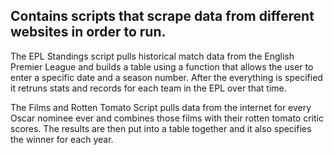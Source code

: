## Contains scripts that scrape data from different websites in order to run.
The EPL Standings script pulls historical match data from the English Premier League and builds a table using a function that allows the user to enter a specific date and a season number. After the everything is specified it retruns stats and records for each team in the EPL over that time. 

The Films and Rotten Tomato Script pulls data from the internet for every Oscar nominee ever and combines those films with their rotten tomato critic scores. The results are then put into a table together and it also specifies the winner for each year.
